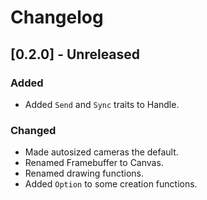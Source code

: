 # Changelog

## [0.2.0] - Unreleased

### Added

- Added `Send` and `Sync` traits to Handle.

### Changed

- Made autosized cameras the default.
- Renamed Framebuffer to Canvas.
- Renamed drawing functions.
- Added `Option` to some creation functions.
